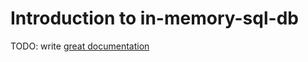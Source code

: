 # Introduction to in-memory-sql-db

TODO: write [great documentation](http://jacobian.org/writing/what-to-write/)
